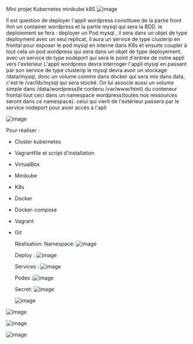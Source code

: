 Mini projet Kubernetes minikube k8S  ![image](https://github.com/ehueni1982/mini-projet-k8s/assets/157939806/608377bd-b970-425a-b5e5-50e73d099cfe)


Il est question de deployer l'appli wordpress constituee de la partie front ihm un container wordpress et la partie mysql qui sera la BDD.
le deploiement se fera : 
deployer un Pod mysql , il sera dans un objet de type deployment avec un seul replicat, il aura un service de type clusterip en frontal pour exposer le pod mysql en interne dans K8s et ensuite coupler à tout cela un pod wordpress qui sera dans un objet de type deployement, avec un service de type nodeport qui sera le point d'entrée de notre appli vers l'exterieur
L'appli wordpress devra interroger l'appli mysql en passant par son service de type clusterip
le mysql devra avoir un stockage /data/mysql, donc un volume comme dans docker  qui sera mis dans data, c'est le /var/lib/mysql qui sera stocké.
On lui associe aussi un volume simple dans /data/wordpress(le contenu /var/www/html) du conteneur frontal
tout ceci dans un namespace wordpress(toutes nos ressources seront dans ce namespace). celui qui vient de l'extérieur passera par le service nodeport pour avoir accès à l'apli

![image](https://github.com/ehueni1982/mini-projet-k8s/assets/157939806/32803b96-01a4-4bec-a46c-b552fd13de90)

Pour réaliser : 
- Cluster kubernetes
- Vagrantfile et script d'installation
- VirtualBox
- Minikube
- K8s
- Docker
- Docker-compose
- Vagrant
- Git

  Réalisation:
  Namespace: ![image](https://github.com/ehueni1982/mini-projet-k8s/assets/157939806/4237ce38-7382-41fe-a5d6-bfb87e7d6f63)

  Deploy : ![image](https://github.com/ehueni1982/mini-projet-k8s/assets/157939806/3debe80c-f1a2-4dfe-ba88-c7eceb05df5d)


  Services : ![image](https://github.com/ehueni1982/mini-projet-k8s/assets/157939806/cee33bae-ae85-4fdb-b73d-23c60959f17f)


  Podes :![image](https://github.com/ehueni1982/mini-projet-k8s/assets/157939806/b89868f1-6ce6-45f7-8e93-c069097c81c0)


  Secret: ![image](https://github.com/ehueni1982/mini-projet-k8s/assets/157939806/a07f219a-7fb6-4207-8435-50bc98d4e625)


  ![image](https://github.com/ehueni1982/mini-projet-k8s/assets/157939806/7a747ecf-ac45-4a66-a683-88f92a5b9d44)

![image](https://github.com/ehueni1982/mini-projet-k8s/assets/157939806/61442503-0974-4c59-b570-63c7768a74bd)

![image](https://github.com/ehueni1982/mini-projet-k8s/assets/157939806/d7a349e7-92f7-4687-8e00-2c2a424fe4ed)

![image](https://github.com/ehueni1982/mini-projet-k8s/assets/157939806/90d8200a-37a5-404d-a4a7-be06ed6f9d97)









  
